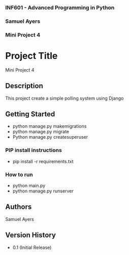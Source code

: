 ### INF601 - Advanced Programming in Python
### Samuel Ayers
### Mini Project 4


# Project Title

Mini Project 4

## Description

This project create a simple polling system using Django

## Getting Started
* python manage.py makemigrations
* python manage.py  migrate
* Python manage.py createsuperuser
### PIP install instructions

* pip install -r requirements.txt

### How to run
* python main.py
* python manage.py runserver
  
## Authors
Samuel Ayers

## Version History
* 0.1 (Initial Release)




